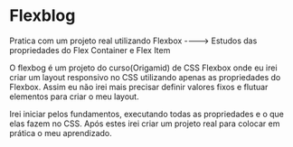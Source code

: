 # Flexblog
Pratica com um projeto real utilizando Flexbox ----> Estudos das propriedades do Flex Container e Flex Item

O flexbog é um projeto do curso(Origamid) de CSS Flexbox onde eu irei criar um layout responsivo no CSS utilizando apenas as propriedades do Flexbox. Assim eu não irei mais precisar definir valores fixos e flutuar elementos para criar o meu layout.

Irei iniciar pelos fundamentos, executando todas as propriedades e o que elas fazem no CSS. Após estes irei criar um projeto real para colocar em prática o meu aprendizado.

